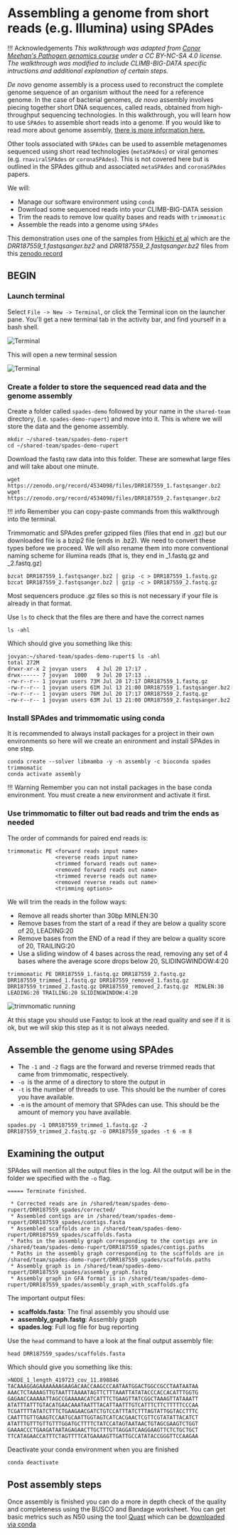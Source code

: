 # Assembling a genome from short reads (e.g. Illumina) using SPAdes

<!-- prettier-ignore -->
!!! Acknowledgements
    *This walkthrough was adapted from [Conor Meehan's Pathogen genomics course](https://conmeehan.github.io/PathogenDataCourse/Worksheets/GenomeAssembly_SPAdes) under a CC BY-NC-SA 4.0 license. The walkthrough was modified to include CLIMB-BIG-DATA specific intructions and additional explanation of certain steps.* 

*De novo* genome assembly is a process used to reconstruct the complete genome sequence of an organism without the need for a reference genome. In the case of bacterial genomes, *de novo* assembly involves piecing together short DNA sequences, called reads, obtained from high-throughput sequencing technologies. In this walkthrough, you will learn how to use `SPAdes` to assemble short reads into a genome. If you would like to read more about genome assembly, [there is more information here.](about-genome-assembly.md)

Other tools associated with `SPAdes` can be used to assemble metagenomes sequenced using short read technologies (`metaSPAdes`) or viral genomes (e.g. `rnaviralSPAdes` or `coronaSPAdes`). This is not covered here but is outlined in the SPAdes github and associated `metaSPAdes` and `coronaSPAdes` papers.

We will:

* Manage our software environment using `conda`
* Download some sequenced reads into your CLIMB-BIG-DATA session
* Trim the reads to remove low quality bases and reads with `trimmomatic`
* Assemble the reads into a genome using `SPAdes`

This demonstration uses one of the samples from [Hikichi et al](https://journals.asm.org/doi/10.1128/MRA.01212-19) which are the *DRR187559_1.fastqsanger.bz2* and *DRR187559_2.fastqsanger.bz2* files from this [zenodo record](https://zenodo.org/record/4534098)

## BEGIN 

### Launch terminal 

Select `File -> New -> Terminal`, or click the Terminal icon on the launcher pane. You'll get a new terminal tab in the activity bar, and find yourself in a bash shell.

![Terminal](../../img/terminal-tile.png)

This will open a new terminal session 

![Terminal](../../img/jh-tab.png)

### Create a folder to store the sequenced read data and the genome assembly

Create a folder called `spades-demo` followed by your name in the `shared-team` directory, (i.e. `spades-demo-rupert`) and move into it. This is where we will store the data and the genome assembly.

```
mkdir ~/shared-team/spades-demo-rupert
cd ~/shared-team/spades-demo-rupert
```

Download the fastq raw data into this folder. These are somewhat large files and will take about one minute.
```
wget https://zenodo.org/record/4534098/files/DRR187559_1.fastqsanger.bz2
wget https://zenodo.org/record/4534098/files/DRR187559_2.fastqsanger.bz2
```
<!-- prettier-ignore -->
!!! info 
    Remember you can copy-paste commands from this walkthrough into the terminal.

Trimmomatic and SPAdes prefer gzipped files (files that end in .gz) but our downloaded file is a bzip2 file (ends in .bz2). We need to convert these types before we proceed. We will also rename them into more conventional naming scheme for illumina reads (that is, they end in _1.fastq.gz and _2.fastq.gz)

```
bzcat DRR187559_1.fastqsanger.bz2 | gzip -c > DRR187559_1.fastq.gz
bzcat DRR187559_2.fastqsanger.bz2 | gzip -c > DRR187559_2.fastq.gz
```

Most sequencers produce .gz files so this is not necessary if your file is already in that format.

Use `ls` to check that the files are there and have the correct names
```
ls -ahl 
```

Which should give you something like this:
```
jovyan:~/shared-team/spades-demo-rupert$ ls -ahl 
total 272M
drwxr-xr-x 2 jovyan users   4 Jul 20 17:17 .
drwx------ 7 jovyan  1000   9 Jul 20 17:13 ..
-rw-r--r-- 1 jovyan users 73M Jul 20 17:17 DRR187559_1.fastq.gz
-rw-r--r-- 1 jovyan users 61M Jul 13 21:00 DRR187559_1.fastqsanger.bz2
-rw-r--r-- 1 jovyan users 76M Jul 20 17:17 DRR187559_2.fastq.gz
-rw-r--r-- 1 jovyan users 63M Jul 13 21:00 DRR187559_2.fastqsanger.bz2
```

### Install SPAdes and trimmomatic using conda
It is recommended to always install packages for a project in their own environments so here will we create an enironment and install SPAdes in one step.
```
conda create --solver libmamba -y -n assembly -c bioconda spades trimmomatic
conda activate assembly
```
<!-- prettier-ignore -->
!!! Warning 
    Remember you can not install packages in the base conda environment. You must create a new environment and activate it first.

### Use trimmomatic to filter out bad reads and trim the ends as needed

The order of commands for paired end reads is: 
```
trimmomatic PE <forward reads input name> 
               <reverse reads input name> 
               <trimmed forward reads out name> 
               <removed forward reads out name> 
               <trimmed reverse reads out name> 
               <removed reverse reads out name> 
               <trimming options>
```

We will trim the reads in the follow ways:

* Remove all reads shorter than 30bp MINLEN:30
* Remove bases from the start of a read if they are below a quality score of 20, LEADING:20
* Remove bases from the END of a read if they are below a quality score of 20, TRAILING:20
* Use a sliding window of 4 bases across the read, removing any set of 4 bases where the average score drops below 20, SLIDINGWINDOW:4:20

```
trimmomatic PE DRR187559_1.fastq.gz DRR187559_2.fastq.gz DRR187559_trimmed_1.fastq.gz DRR187559_removed_1.fastq.gz DRR187559_trimmed_2.fastq.gz DRR187559_removed_2.fastq.gz  MINLEN:30 LEADING:20 TRAILING:20 SLIDINGWINDOW:4:20
```

![trimmomatic running](../../img/trim-running.png)


At this stage you should use Fastqc to look at the read quality and see if it is ok, but we will skip this step as it is not always needed.

## Assemble the genome using SPAdes

* The `-1` and `-2` flags are the forward and reverse trimmed reads that came from trimmomatic, respectively.
* `-o `is the anme of a directory to store the output in
* `-t` is the number of threads to use. This should be the number of cores you have available.
* `-m` is the amount of memory that SPAdes can use. This should be the amount of memory you have available.

```
spades.py -1 DRR187559_trimmed_1.fastq.gz -2 DRR187559_trimmed_2.fastq.gz -o DRR187559_spades -t 6 -m 8
```

## Examining the output

SPAdes will mention all the output files in the log. All the output will be in the folder we specified with the `-o` flag.

```
===== Terminate finished. 

 * Corrected reads are in /shared/team/spades-demo-rupert/DRR187559_spades/corrected/
 * Assembled contigs are in /shared/team/spades-demo-rupert/DRR187559_spades/contigs.fasta
 * Assembled scaffolds are in /shared/team/spades-demo-rupert/DRR187559_spades/scaffolds.fasta
 * Paths in the assembly graph corresponding to the contigs are in /shared/team/spades-demo-rupert/DRR187559_spades/contigs.paths
 * Paths in the assembly graph corresponding to the scaffolds are in /shared/team/spades-demo-rupert/DRR187559_spades/scaffolds.paths
 * Assembly graph is in /shared/team/spades-demo-rupert/DRR187559_spades/assembly_graph.fastg
 * Assembly graph in GFA format is in /shared/team/spades-demo-rupert/DRR187559_spades/assembly_graph_with_scaffolds.gfa
```

The important output files:

* **scaffolds.fasta**: The final assembly you should use
* **assembly_graph.fastg**: Assembly graph 
* **spades.log**: Full log file for bug reporting

Use the `head` command to have a look at the final output assembly file:

```
head DRR187559_spades/scaffolds.fasta 
```

Which should give you something like this:
```
>NODE_1_length_419723_cov_11.898846
TACAAAGGAGAAAAAAAGAAGACAACCAAGCCCAATAATGGACTGGCCGCCTAATAATAA
AAACTCTAAAAGTTGTAATTTAAAATAGTTCTTTAAATTATATACCCACCACATTTGGTG
GAGAACCAAAAATTAGCCGAAAAACATCATTTCTGAAGTTATCGGCTAAAGTTATAAATT
ATATTTATTTGTACATGAACAAATAATTTACATTAATTTGTCATTTCTTCTTTTTCCCAA
TCGATTTTATATCTTTCTGAAGAACGATCTGTCCATTTATCTTTAGTATTGGTACCTTTC
CAATTTGTTGAAGTCCAATGCAATTGGTAGTCATCACGAACTCGTTCGTATATTACATCT
ATATTTGTTTGTTGTTTGGATGCTTTTCTATCCATAGTAATAACTGTAGCGAAGTCTGGT
GAAAACCCTGAAGATAATAGAGAACTTGCTTTGTTAGGATCAAGGAAGTTCTCTGCTGCT
TTCATAGAACCATTTCTAGTTTTCATGAAAAGTTGATTGCCATATACCGGGTTCCAAGAA
```

Deactivate your conda environment when you are finished

```
conda deactivate
```

## Post assembly steps

Once assembly is finished you can do a more in depth check of the quality and completeness using the BUSCO and Bandage worksheet.
You can get basic metrics such as N50 using the tool [Quast](https://github.com/ablab/quast) which can be [downloaded via conda](https://anaconda.org/bioconda/quast)
